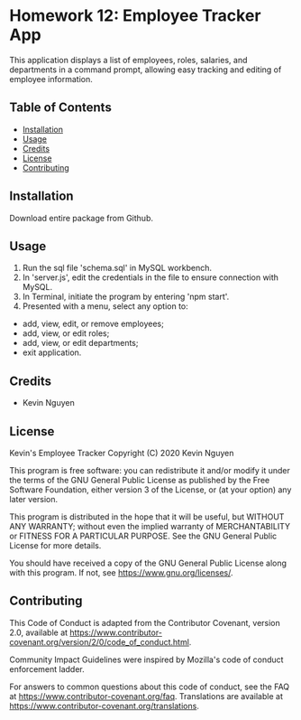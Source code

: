 # Homework 12: Employee Tracker App

This application displays a list of employees, roles, salaries, and departments in a command prompt, allowing easy tracking and editing of employee information.

## Table of Contents
* [Installation](#installation)
* [Usage](#usage)
* [Credits](#credits)
* [License](#license)
* [Contributing](#contributing)

## Installation

Download entire package from Github.

## Usage
1. Run the sql file 'schema.sql' in MySQL workbench.
2. In 'server.js', edit the credentials in the file to ensure connection with MySQL.
2. In Terminal, initiate the program by entering 'npm start'.
3. Presented with a menu, select any option to:
  * add, view, edit, or remove employees;
  * add, view, or edit roles;
  * add, view, or edit departments;
  * exit application.

## Credits
* Kevin Nguyen

## License

Kevin's Employee Tracker Copyright (C) 2020 Kevin Nguyen

This program is free software: you can redistribute it and/or modify it under the terms of the GNU General Public License as published by the Free Software Foundation, either version 3 of the License, or (at your option) any later version.

This program is distributed in the hope that it will be useful, but WITHOUT ANY WARRANTY; without even the implied warranty of MERCHANTABILITY or FITNESS FOR A PARTICULAR PURPOSE. See the GNU General Public License for more details.

You should have received a copy of the GNU General Public License along with this program. If not, see https://www.gnu.org/licenses/.

## Contributing

This Code of Conduct is adapted from the Contributor Covenant, version 2.0, available at https://www.contributor-covenant.org/version/2/0/code_of_conduct.html.

Community Impact Guidelines were inspired by Mozilla's code of conduct enforcement ladder.

For answers to common questions about this code of conduct, see the FAQ at https://www.contributor-covenant.org/faq. Translations are available at https://www.contributor-covenant.org/translations.
